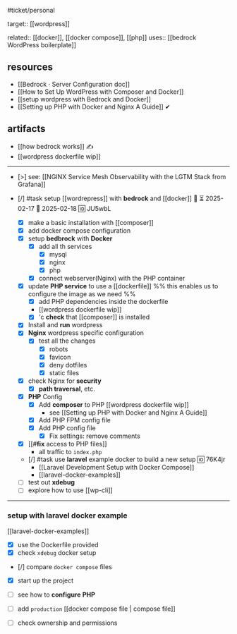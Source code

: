 #ticket/personal

target:: [[wordpress]]

related:: [[docker]], [[docker compose]], [[php]]
uses:: [[bedrock WordPress boilerplate]]
## resources
- [[Bedrock · Server Configuration doc]]
- [[How to Set Up WordPress with Composer and Docker]]
- [[setup wordpress with Bedrock and Docker]]
- [[Setting up PHP with Docker and Nginx A Guide]] ✔
## artifacts
- [[how bedrock works]] ✍
- [[wordpress dockerfile wip]]
___

- [>] see: [[NGINX Service Mesh Observability with the LGTM Stack from Grafana]]

- [/] #task setup [[wordrepress]] with **bedrock** and [[docker]] 🔼 ⏳ 2025-02-17 📅 2025-02-18 🆔 JU5wbL
	- [x] make a basic installation with [[composer]]
	- [x] add docker compose configuration
	- [x] setup **bedbrock** with **Docker**
		- [x] add all th services
			- [x] mysql
			- [x] nginx
			- [x] php
		- [x] connect webserver(Nginx) with the PHP container
	- [x] update **PHP service** to use a [[dockerfile]] %% this enables us to configure the image as we need %%
		- [x] add PHP dependencies inside the dockerfile
		- [[wordpress dockerfile wip]]
		- [x] 'c **check** that [[composer]] is installed
	- [x] Install and **run** wordpress
	- [x] **Nginx** wordpress specific configuration
		- [x] test all the changes
			- [x] robots
			- [x] favicon
			- [x] deny dotfiles
			- [x] static files
	- [x] check Nginx for **security**
		- [x] **path traversal**, etc.
	- [x] **PHP** Config
		- [x] Add **composer** to PHP [[wordpress dockerfile wip]]
			- see [[Setting up PHP with Docker and Nginx A Guide]]
		- [x] Add PHP FPM config file
		- [x] Add PHP config file
			- [x] Fix settings: remove comments
	- [x] [[#**fix** access to PHP files]]
		- all traffic to `index.php`
	- [/] #task use **laravel** example docker to build a new setup 🆔 76K4jr
		- [[Laravel Development Setup with Docker Compose]]
		- [[laravel-docker-examples]] 
	- [ ] test out **xdebug**
	- [ ] explore how to use [[wp-cli]]
___
### setup with laravel docker example
[[laravel-docker-examples]]

- [x] use the Dockerfile provided
- [x] check `xdebug` docker setup
- [/] compare `docker compose` files
- [x] start up the project
- [ ] see how to **configure** **PHP**
- [ ] add `production` [[docker compose file | compose file]]

- [ ] check ownership and permissions
